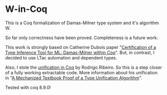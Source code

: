 # W-in-Coq
This is a Coq formalization of Damas-Milner type system and it's algorithm W.

So far only correctness have been proved. Completeness is a future work.

This work is strongly based on Catherine Dubois paper "[Certification of a Type Inference Tool for ML: Damas-Milner within Coq](https://link.springer.com/article/10.1023%2FA%3A1006285817788)". But, in contrast, I decided to use LTac automation and dependent types.

Also, I stole the [unification in Coq](https://github.com/rodrigogribeiro/unification) by Rodrigo Ribeiro. So this is a step closer of a fully working extractable code. More information about his unification in "[A Mechanized Textbook Proof of a Type Unification Algorithm](https://link.springer.com/chapter/10.1007/978-3-319-29473-5_8)".

Tested with coq 8.9.0!
